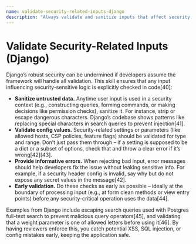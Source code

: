 ```yaml
---
name: validate-security-related-inputs-django
description: "Always validate and sanitize inputs that affect security features in Django to prevent vulnerabilities."
---
```


# Validate Security-Related Inputs (Django)

Django’s robust security can be undermined if developers assume the framework will handle all validation. This skill ensures that any input influencing security-sensitive logic is explicitly checked in code[40]:

- **Sanitize untrusted data.** Anytime user input is used in a security context (e.g., constructing queries, forming commands, or making decisions like permission checks), sanitize it. For instance, strip or escape dangerous characters. Django’s codebase shows patterns like replacing special characters in search queries to prevent injection[41].
- **Validate config values.** Security-related settings or parameters (like allowed hosts, CSP policies, feature flags) should be validated for type and range. Don’t just pass them through – if a setting is supposed to be a dict or a subset of options, check that and throw a clear error if it’s wrong[42][43].
- **Provide informative errors.** When rejecting bad input, error messages should help developers fix the issue without leaking sensitive info. For example, if a security header config is invalid, say why but do not expose any secret values in the message[42].
- **Early validation.** Do these checks as early as possible – ideally at the boundary of processing input (e.g., at form clean methods or view entry points) before any security-critical operation uses the data[44].

Examples from Django include escaping search queries used with Postgres full-text search to prevent malicious query operators[45], and validating that a weight parameter is one of allowed letters before using it[46]. By having reviewers enforce this, you catch potential XSS, SQL injection, or config mistakes early, keeping the application safe.
